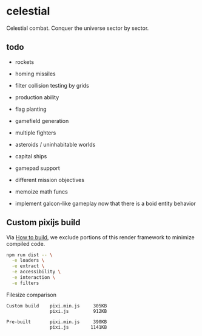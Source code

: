 # celestial

Celestial combat. Conquer the universe sector by sector.

## todo

- rockets
- homing missiles
- filter collision testing by grids


- production ability
- flag planting
- gamefield generation

- multiple fighters
- asteroids / uninhabitable worlds
- capital ships
- gamepad support
- different mission objectives
- memoize math funcs
- implement galcon-like gameplay now that there is a boid entity behavior

## Custom pixijs build

Via [How to build](https://github.com/pixijs/pixi.js#how-to-build), we exclude
portions of this render framework to minimize compiled code.

```bash
npm run dist -- \
  -e loaders \
  -e extract \
  -e accessibility \
  -e interaction \
  -e filters
```

Filesize comparison

```
Custom build    pixi.min.js     305KB
                pixi.js         912KB

Pre-built       pixi.min.js     390KB
                pixi.js        1141KB

```
